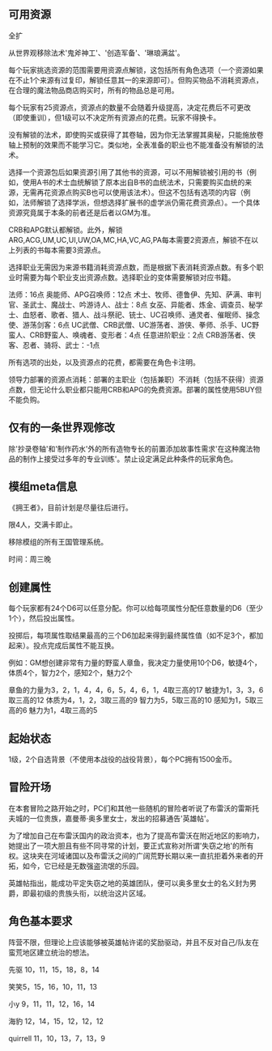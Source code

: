 
## 可用资源

全扩

从世界观移除法术'鬼斧神工'、'创造军备'、'琳琅满盆'。

每个玩家挑选资源的范围需要用资源点解锁，这包括所有角色选项（一个资源如果在不止1个来源有过复印，解锁任意其一的来源即可）。但购买物品不消耗资源点，在合理的魔法物品商店购买时，所有的物品总是可用。

每个玩家有25资源点，资源点的数量不会随着升级提高，决定花费后不可更改（即使重训），但1级可以不决定所有资源点的花费。玩家不得换卡。

没有解锁的法术，即使购买或获得了其卷轴，因为你无法掌握其奥秘，只能施放卷轴上预制的效果而不能学习它。类似地，全表准备的职业也不能准备没有解锁的法术。

选择一个资源包后如果资源引用了其他书的资源，可以不用解锁被引用的书（例如，使用A书的术士血统解锁了原本出自B书的血统法术，只需要购买血统的来源，无需再花资源点购买B也可以使用该法术）。但这不包括有选项的内容（例如，法师解锁了选择学派，但想选择扩展书的虚学派仍需花费资源点）。一个具体资源究竟属于本条的前者还是后者以GM为准。

CRB和APG默认都解锁。此外，解锁ARG,ACG,UM,UC,UI,UW,OA,MC,HA,VC,AG,PA每本需要2资源点，解锁不在以上列表的书每本需要3资源点。

选择职业无需因为来源书籍消耗资源点数，而是根据下表消耗资源点数。有多个职业时需要为每个职业支出资源点数。选择职业的变体需要解锁对应书籍。

法师：16点
奥能师、APG召唤师：12点
术士、牧师、德鲁伊、先知、萨满、审判官、圣武士、魔战士、吟游诗人、战士：8点
女巫、异能者、炼金、调查员、秘学士、血怒者、歌者、猎人、战斗祭祀、铳士、UC召唤师、通灵者、催眠师、操念使、游荡剑客：6点
UC武僧、CRB武僧、UC游荡者、游侠、拳师、杀手、UC野蛮人、CRB野蛮人、唤魂者、变形者：4点
任意进阶职业：2点
CRB游荡者、侠客、忍者、骑将、武士：-1点

所有选项的出处，以及资源点的花费，都需要在角色卡注明。

领导力部署的资源点消耗：部署的主职业（包括兼职）不消耗（包括不获得）资源点数，但无论什么职业都只能用CRB和APG的免费资源。部署的属性使用5BUY但不能负购。


## 仅有的一条世界观修改

除'抄录卷轴'和'制作药水'外的所有造物专长的前置添加故事性需求'在这种魔法物品的制作上接受过多年的专业训练'。禁止设定满足此种条件的玩家角色。



## 模组meta信息

《拥王者》，目前计划是尽量往后进行。

限4人，交满卡即止。

移除模组的所有王国管理系统。

时间：周三晚



## 创建属性
每个玩家都有24个D6可以任意分配。你可以给每项属性分配任意数量的D6（至少1个），然后投出属性。

投掷后，每项属性取结果最高的三个D6加起来得到最终属性值（如不足3个，都加起来）。投点完成后属性不能互换。

例如：GM想创建非常有力量的野蛮人章鱼，我决定力量使用10个D6，敏捷4个，体质4个，智力2个，感知2个，魅力2个

章鱼的力量为3，2，1，4，4，6，5，4，6，1，4取三高的17
敏捷为1，3，3，6取三高的12
体质为4，1，2，3取三高的9
智力为5，5取三高的10
感知为1，5取三高的6
魅力为1，4取三高的5

## 起始状态

1级，2个自选背景（不使用本战役的战役背景），每个PC拥有1500金币。

## 冒险开场

在本套冒险之路开始之时，PC们和其他一些随机的冒险者听说了布雷沃的雷斯托夫城的一位贵族，嘉曼蒂·奥多里女士，发出的招募通告'英雄帖'。

为了增加自己在布雷沃国内的政治资本，也为了提高布雷沃在附近地区的影响力，她提出了一项大胆且有些不同寻常的计划，要正式宣称对所谓'失窃之地'的所有权。这块夹在河域诸国以及布雷沃之间的广阔荒野长期以来一直抗拒着外来者的开拓，如今，它已经是无数强盗流氓的乐园。

英雄帖指出，能成功平定失窃之地的英雄团队，便可以奥多里女士的名义封为男爵，即最初级的贵族头衔，以统治这片区域。


## 角色基本要求

阵营不限，但理论上应该能够被英雄帖许诺的奖励驱动，并且不反对自己/队友在蛮荒地区建立统治的想法。



先驱 10，11，15，18，8，14

笑笑5，15，16，10，11，13

小y 9，11，11，12，16，14

海豹 12，14，15，12，12，12

quirrell 11，10，13，7，13，9



